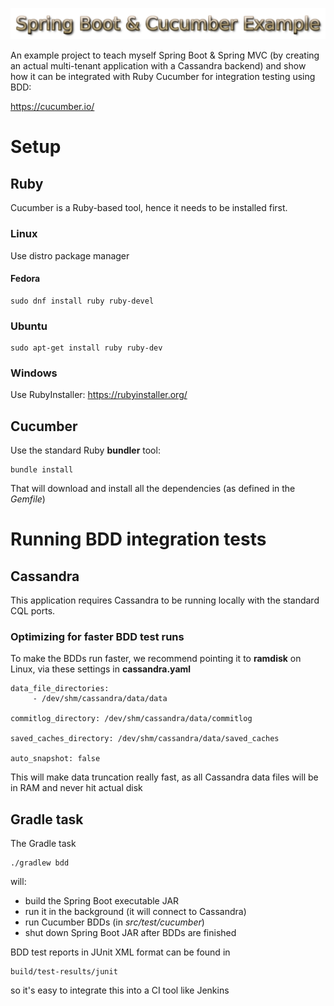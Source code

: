 ![Spring Boot & Cucumber Example](img/logo.png)

An example project to teach myself Spring Boot & Spring MVC
(by creating an actual multi-tenant application with a Cassandra backend)
and show how it can be integrated with Ruby Cucumber for integration testing using BDD:

https://cucumber.io/

# Setup

## Ruby

Cucumber is a Ruby-based tool, hence it needs to be installed first.

### Linux

Use distro package manager

#### Fedora

    sudo dnf install ruby ruby-devel
    
### Ubuntu

    sudo apt-get install ruby ruby-dev

### Windows

Use RubyInstaller: https://rubyinstaller.org/


## Cucumber

Use the standard Ruby **bundler** tool:

    bundle install
    
That will download and install all the dependencies (as defined in the *Gemfile*)

# Running BDD integration tests

## Cassandra

This application requires Cassandra to be running locally with the standard CQL ports.

### Optimizing for faster BDD test runs

To make the BDDs run faster, we recommend pointing it to **ramdisk** on Linux,
via these settings in **cassandra.yaml**

    data_file_directories:
         - /dev/shm/cassandra/data/data

    commitlog_directory: /dev/shm/cassandra/data/commitlog

    saved_caches_directory: /dev/shm/cassandra/data/saved_caches
    
    auto_snapshot: false

This will make data truncation really fast, as all Cassandra data files will be in RAM
and never hit actual disk

## Gradle task

The Gradle task

    ./gradlew bdd
    
will:

* build the Spring Boot executable JAR
* run it in the background (it will connect to Cassandra)
* run Cucumber BDDs (in *src/test/cucumber*)
* shut down Spring Boot JAR after BDDs are finished

BDD test reports in JUnit XML format can be found in

    build/test-results/junit
    
so it's easy to integrate this into a CI tool like Jenkins